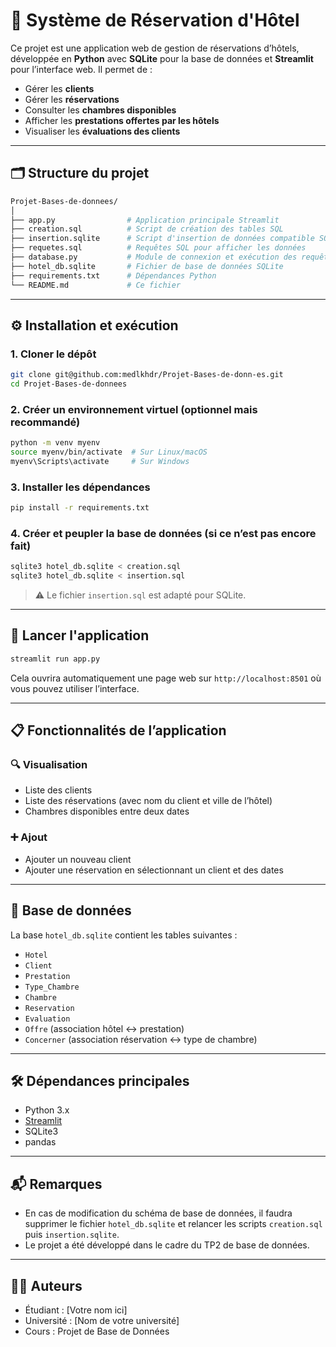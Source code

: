 # 🏨 Système de Réservation d'Hôtel

Ce projet est une application web de gestion de réservations d’hôtels, développée en **Python** avec **SQLite** pour la base de données et **Streamlit** pour l’interface web. Il permet de :

- Gérer les **clients**
- Gérer les **réservations**
- Consulter les **chambres disponibles**
- Afficher les **prestations offertes par les hôtels**
- Visualiser les **évaluations des clients**

---

## 🗂 Structure du projet

```bash
Projet-Bases-de-donnees/
│
├── app.py                # Application principale Streamlit
├── creation.sql          # Script de création des tables SQL
├── insertion.sqlite      # Script d'insertion de données compatible SQLite
├── requetes.sql          # Requêtes SQL pour afficher les données
├── database.py           # Module de connexion et exécution des requêtes
├── hotel_db.sqlite       # Fichier de base de données SQLite
├── requirements.txt      # Dépendances Python
└── README.md             # Ce fichier
````

---

## ⚙️ Installation et exécution

### 1. Cloner le dépôt

```bash
git clone git@github.com:medlkhdr/Projet-Bases-de-donn-es.git
cd Projet-Bases-de-donnees
```

### 2. Créer un environnement virtuel (optionnel mais recommandé)

```bash
python -m venv myenv
source myenv/bin/activate  # Sur Linux/macOS
myenv\Scripts\activate     # Sur Windows
```

### 3. Installer les dépendances

```bash
pip install -r requirements.txt
```

### 4. Créer et peupler la base de données (si ce n’est pas encore fait)

```bash
sqlite3 hotel_db.sqlite < creation.sql
sqlite3 hotel_db.sqlite < insertion.sql
```

> ⚠️ Le fichier `insertion.sql` est adapté pour SQLite.

---

## 🚀 Lancer l'application

```bash
streamlit run app.py
```

Cela ouvrira automatiquement une page web sur `http://localhost:8501` où vous pouvez utiliser l’interface.

---

## 📋 Fonctionnalités de l’application

### 🔍 Visualisation

* Liste des clients
* Liste des réservations (avec nom du client et ville de l’hôtel)
* Chambres disponibles entre deux dates

### ➕ Ajout

* Ajouter un nouveau client
* Ajouter une réservation en sélectionnant un client et des dates

---

## 🧱 Base de données

La base `hotel_db.sqlite` contient les tables suivantes :

* `Hotel`
* `Client`
* `Prestation`
* `Type_Chambre`
* `Chambre`
* `Reservation`
* `Evaluation`
* `Offre` (association hôtel ↔ prestation)
* `Concerner` (association réservation ↔ type de chambre)

---

## 🛠 Dépendances principales

* Python 3.x
* [Streamlit](https://streamlit.io/)
* SQLite3
* pandas

---

## 📬 Remarques

* En cas de modification du schéma de base de données, il faudra supprimer le fichier `hotel_db.sqlite` et relancer les scripts `creation.sql` puis `insertion.sqlite`.
* Le projet a été développé dans le cadre du TP2 de base de données.

---

## 👨‍💻 Auteurs

* Étudiant : \[Votre nom ici]
* Université : \[Nom de votre université]
* Cours : Projet de Base de Données


